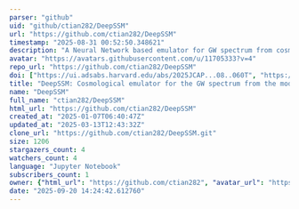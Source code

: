 ```yaml
---
parser: "github"
uid: "github/ctian282/DeepSSM"
url: "https://github.com/ctian282/DeepSSM"
timestamp: "2025-08-31 00:52:50.348621"
description: "A Neural Network based emulator for GW spectrum from cosmological FOPTs"
avatar: "https://avatars.githubusercontent.com/u/11705333?v=4"
repo_url: "https://github.com/ctian282/DeepSSM"
doi: ["https://ui.adsabs.harvard.edu/abs/2025JCAP...08..060T", "https://ui.adsabs.harvard.edu/abs/2025ascl.soft08015T/abstract"]
title: "DeepSSM: Cosmological emulator for the GW spectrum from the modified sound-shell model"
name: "DeepSSM"
full_name: "ctian282/DeepSSM"
html_url: "https://github.com/ctian282/DeepSSM"
created_at: "2025-01-07T06:40:47Z"
updated_at: "2025-03-13T12:43:32Z"
clone_url: "https://github.com/ctian282/DeepSSM.git"
size: 1206
stargazers_count: 4
watchers_count: 4
language: "Jupyter Notebook"
subscribers_count: 1
owner: {"html_url": "https://github.com/ctian282", "avatar_url": "https://avatars.githubusercontent.com/u/11705333?v=4", "login": "ctian282", "type": "User"}
date: "2025-09-20 14:24:42.612760"
---
```

